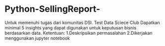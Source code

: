 # Python-SellingReport-
Untuk memenuhi tugas dari komunitas DSI. Test Data Sciece Club  Dapatkan minimal 5 insights yang dapat digunakan untuk keputusan bisnis berdasarkan data. Ketentuan: 1.Deskripsikan permasalahan 
2.Dikerjakan menggunakan jupyter notebook
